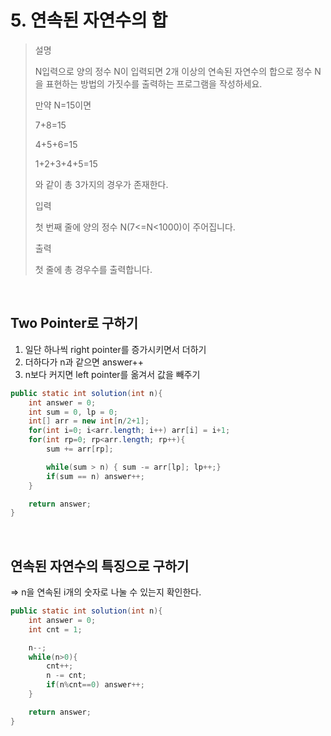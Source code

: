 # 5. 연속된 자연수의 합
>설명
>
>N입력으로 양의 정수 N이 입력되면 2개 이상의 연속된 자연수의 합으로 정수 N을 표현하는 방법의 가짓수를 출력하는 프로그램을 작성하세요.
>
>만약 N=15이면
>
>7+8=15
>
>4+5+6=15
>
>1+2+3+4+5=15
>
>와 같이 총 3가지의 경우가 존재한다.
>
>입력
>
>첫 번째 줄에 양의 정수 N(7<=N<1000)이 주어집니다.
>
>출력
>
>첫 줄에 총 경우수를 출력합니다.

<br>

## Two Pointer로 구하기
1. 일단 하나씩 right pointer를 증가시키면서 더하기
2. 더하다가 n과 같으면 answer++
3. n보다 커지면 left pointer를 옮겨서 값을 빼주기


```java
public static int solution(int n){
    int answer = 0;
    int sum = 0, lp = 0;
    int[] arr = new int[n/2+1];
    for(int i=0; i<arr.length; i++) arr[i] = i+1; 
    for(int rp=0; rp<arr.length; rp++){
        sum += arr[rp];

        while(sum > n) { sum -= arr[lp]; lp++;} 
        if(sum == n) answer++;
    }

    return answer;
}
```

<br>

## 연속된 자연수의 특징으로 구하기
=> n을 연속된 i개의 숫자로 나눌 수 있는지 확인한다.

```java
public static int solution(int n){
    int answer = 0;
    int cnt = 1;

    n--;
    while(n>0){
        cnt++;
        n -= cnt;
        if(n%cnt==0) answer++;
    }

    return answer;
}
```
